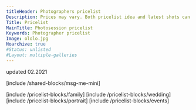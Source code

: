 ```yaml
---
titleHeader: Photographers pricelist
Description: Prices may vary. Both pricelist idea and latest shots can be found on my Instagram.
Title: Pricelist
MainTitle: Photosession pricelist
Keywords: Photographer pricelist
Image: ololo.jpg
Noarchive: true
#Status: unlisted
#Layout: multiple-galleries
---
```

<div class="container text-center">
  <p>updated 02.2021</p>
</div>
<div id="test-popup" class="white-popup mfp-hide" markdown=1>

[include /shared-blocks/msg-me-mini]

</div>
<div class="container">
    <div class="accordion" id="myAccordion" markdown=1>
[include /pricelist-blocks/family]
[include /pricelist-blocks/wedding]
[include /pricelist-blocks/portrait]
[include /pricelist-blocks/events]
    </div>
</div>
